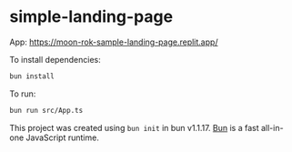 # simple-landing-page

App: https://moon-rok-sample-landing-page.replit.app/

To install dependencies:

```bash
bun install
```

To run:

```bash
bun run src/App.ts
```

This project was created using `bun init` in bun v1.1.17. [Bun](https://bun.sh) is a fast all-in-one JavaScript runtime.

